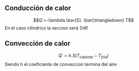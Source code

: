 ## Conducción de calor
$$Q'=-\lambda.\bar{S}. \bar{\triangledown} T$$
En el caso cilindrico la seccion será $2\pi R$

## Convección de calor
$$Q'=h.S(T_{caliente}-T_{fria})$$
Siendo h el coeficiente de conveccion termina del aire